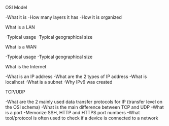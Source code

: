 
OSI Model

-What it is
-How many layers it has
-How it is organized

What is a LAN

-Typical usage
-Typical geographical size

What is a WAN

-Typical usage
-Typical geographical size

What is the Internet

-What is an IP address
-What are the 2 types of IP address
-What is localhost
-What is a subnet
-Why IPv6 was created

TCP/UDP

-What are the 2 mainly used data transfer protocols for IP (transfer level on the OSI schema)
-What is the main difference between TCP and UDP
-What is a port
-Memorize SSH, HTTP and HTTPS port numbers
-What tool/protocol is often used to check if a device is connected to a network
